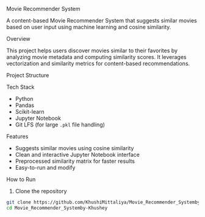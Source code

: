 Movie Recommender System

A content-based Movie Recommender System that suggests similar movies based on user input using machine learning and cosine similarity.

 Overview

This project helps users discover movies similar to their favorites by analyzing movie metadata and computing similarity scores. It leverages vectorization and similarity metrics for content-based recommendations.

 Project Structure



 Tech Stack

- Python 
- Pandas
- Scikit-learn
- Jupyter Notebook
- Git LFS (for large `.pkl` file handling)

Features

- Suggests similar movies using cosine similarity
- Clean and interactive Jupyter Notebook interface
- Preprocessed similarity matrix for faster results
- Easy-to-run and modify

 How to Run

1. Clone the repository

```bash
git clone https://github.com/KhushiMittaliya/Movie_Recommender_Systemby-Khushey.git
cd Movie_Recommender_Systemby-Khushey
